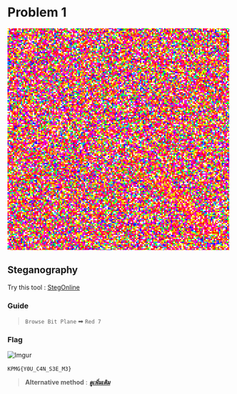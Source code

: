 # Problem 1

![problem](problem1.png)

## Steganography
Try this tool : [StegOnline](https://stegonline.georgeom.net/upload)

### Guide
> `Browse Bit Plane` ➡ `Red 7`

### Flag
![Imgur](https://imgur.com/0wmJ4Nk.png)

```
KPMG{Y0U_C4N_S3E_M3}
```

> **Alternative method** : [***ดูเพิ่มเติม***](https://medium.com/@PlyNatwara/problem-writeups-kpmg-cyber-security-challenge-2021-bfa8a29fd85d)
